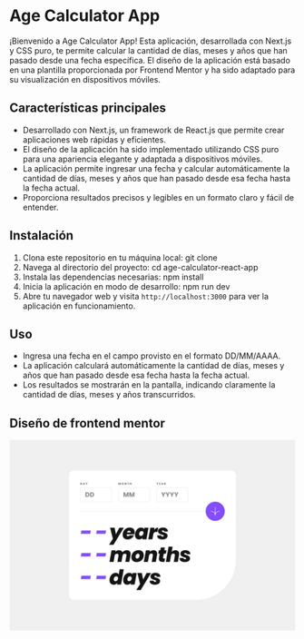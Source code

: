 # Age Calculator App

¡Bienvenido a Age Calculator App! Esta aplicación, desarrollada con Next.js y CSS puro, te permite calcular la cantidad de días, meses y años que han pasado desde una fecha específica. El diseño de la aplicación está basado en una plantilla proporcionada por Frontend Mentor y ha sido adaptado para su visualización en dispositivos móviles.

## Características principales

- Desarrollado con Next.js, un framework de React.js que permite crear aplicaciones web rápidas y eficientes.
- El diseño de la aplicación ha sido implementado utilizando CSS puro para una apariencia elegante y adaptada a dispositivos móviles.
- La aplicación permite ingresar una fecha y calcular automáticamente la cantidad de días, meses y años que han pasado desde esa fecha hasta la fecha actual.
- Proporciona resultados precisos y legibles en un formato claro y fácil de entender.

## Instalación

1. Clona este repositorio en tu máquina local: git clone <URL del repositorio>
2. Navega al directorio del proyecto: cd age-calculator-react-app
3. Instala las dependencias necesarias: npm install
4. Inicia la aplicación en modo de desarrollo: npm run dev
5. Abre tu navegador web y visita `http://localhost:3000` para ver la aplicación en funcionamiento.

## Uso

- Ingresa una fecha en el campo provisto en el formato DD/MM/AAAA.
- La aplicación calculará automáticamente la cantidad de días, meses y años que han pasado desde esa fecha hasta la fecha actual.
- Los resultados se mostrarán en la pantalla, indicando claramente la cantidad de días, meses y años transcurridos.

## Diseño de frontend mentor
<img src="design/desktop-design.jpg" />
